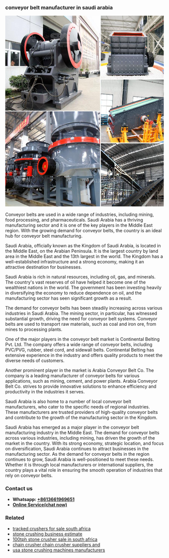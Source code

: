 <h3>conveyor belt manufacturer in saudi arabia</h3><img src='1702260140.jpg' alt=''><p>Conveyor belts are used in a wide range of industries, including mining, food processing, and pharmaceuticals. Saudi Arabia has a thriving manufacturing sector and it is one of the key players in the Middle East region. With the growing demand for conveyor belts, the country is an ideal hub for conveyor belt manufacturing.</p><p>Saudi Arabia, officially known as the Kingdom of Saudi Arabia, is located in the Middle East, on the Arabian Peninsula. It is the largest country by land area in the Middle East and the 13th largest in the world. The Kingdom has a well-established infrastructure and a strong economy, making it an attractive destination for businesses.</p><p>Saudi Arabia is rich in natural resources, including oil, gas, and minerals. The country's vast reserves of oil have helped it become one of the wealthiest nations in the world. The government has been investing heavily in diversifying the economy to reduce dependence on oil, and the manufacturing sector has seen significant growth as a result.</p><p>The demand for conveyor belts has been steadily increasing across various industries in Saudi Arabia. The mining sector, in particular, has witnessed substantial growth, driving the need for conveyor belt systems. Conveyor belts are used to transport raw materials, such as coal and iron ore, from mines to processing plants.</p><p>One of the major players in the conveyor belt market is Continental Belting Pvt. Ltd. The company offers a wide range of conveyor belts, including PVC/PVG, rubber, steel cord, and sidewall belts. Continental Belting has extensive experience in the industry and offers quality products to meet the diverse needs of customers.</p><p>Another prominent player in the market is Arabia Conveyor Belt Co. The company is a leading manufacturer of conveyor belts for various applications, such as mining, cement, and power plants. Arabia Conveyor Belt Co. strives to provide innovative solutions to enhance efficiency and productivity in the industries it serves.</p><p>Saudi Arabia is also home to a number of local conveyor belt manufacturers, who cater to the specific needs of regional industries. These manufacturers are trusted providers of high-quality conveyor belts and contribute to the growth of the manufacturing sector in the Kingdom.</p><p>Saudi Arabia has emerged as a major player in the conveyor belt manufacturing industry in the Middle East. The demand for conveyor belts across various industries, including mining, has driven the growth of the market in the country. With its strong economy, strategic location, and focus on diversification, Saudi Arabia continues to attract businesses in the manufacturing sector. As the demand for conveyor belts in the region continues to grow, Saudi Arabia is well-positioned to meet these needs. Whether it is through local manufacturers or international suppliers, the country plays a vital role in ensuring the smooth operation of industries that rely on conveyor belts.</p><h3>Contact us</h3><ul><li><strong>Whatsapp:&nbsp;<a href="https://wa.me/8613661969651">+8613661969651</a></strong></li><li><a href="https://swt.shibang-china.com/?git&amp;zhl&amp;conveyor belt manufacturer in saudi arabia"><strong>Online Service(chat now)</strong></a></li></ul><h3>Related</h3><ul><li><a href='tracked crushers for sale south africa.md'>tracked crushers for sale south africa</a></li><li><a href='stone crushing business estimate.md'>stone crushing business estimate</a></li><li><a href='100tph stone crusher sale in south africa.md'>100tph stone crusher sale in south africa</a></li><li><a href='chain crusher chain crusher suppliers and.md'>chain crusher chain crusher suppliers and</a></li><li><a href='usa stone crushing machines manufacturers.md'>usa stone crushing machines manufacturers</a></li></ul>